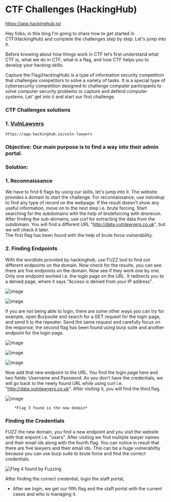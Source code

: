         
# **CTF Challenges (HackingHub)**
https://app.hackinghub.io/


Hey folks, in this blog I'm going to share how to get started in CTF(HackingHub) and complete the challenges step by step. Let's jump into it.

Before knowing about how things work in CTF let’s first understand what CTF is, what we do in CTF, what is a flag, and how CTF helps you to develop your hacking skills.

Capture the Flag(HackingHub) is a type of information security competition that challenges competitors to solve a variety of tasks. It is a special type of cybersecurity competition designed to challenge computer participants to solve computer security problems or capture and defend computer systems. Let' get into it and start our first challenge.


### **CTF Challenges solutions**

### 1. [VulnLawyers](https://app.hackinghub.io/vuln-lawyers)
    https://app.hackinghub.io/vuln-lawyers
   
### **Objective:** Our main purpose is to find a way into their admin portal. 

### **Solution:**

### **1. Reconnaissance**
   
   We have to find 6 flags by using our skills, let's jump into it. 
   The website provides a domain to start the challenge.
   For reconnaissance, use nslookup to find any type of record on the webpage. If the result doesn't show any useful information, move on to the next step i.e. brute forcing.
   Start searching for the subdomains with the help of bruteforcing with dnsrecon. After finding the sub-domains, use curl for extracting the data from the subdomain. You will find a different URL "http://data.vulnlawyers.co.uk", but we will check it later.  
   The first flag has been found with the help of brute force vulnerability.

### **2. Finding Endpoints**

With the wordlists provided by hackinghub, use FUZZ tool to find out different endpoints on the domain. Now check for the results, you can see there are five endpoints on the domain. Now see if they work one by one.
Only one endpoint worked i.e. the login page on the URL. It redirects you to a denied page, where it says "Access is denied from your IP address".
  
  
![image](https://github.com/ocoretech/Sahil-workbook/assets/67775716/b88c36d3-7c3d-40e0-81f5-bdd0a5bf11e3)


![image](https://github.com/ocoretech/Sahil-workbook/assets/67775716/aff7639e-8669-4ced-b0cb-ed1ae8b987fb)


If you are not being able to login, there are some other ways you can try for example, open Burpsuite and search for a GET request for the login page, and send it to the repeater.
Send the same request and carefully focus on the response, the second flag has been found using burp suite and another endpoint for the login page.   

![image](https://github.com/ocoretech/Sahil-workbook/assets/67775716/7f788958-b0a1-4c6a-bc7e-eb16c03381b6)


![image](https://github.com/ocoretech/Sahil-workbook/assets/67775716/2247b7de-cacc-468c-b99a-521af77a3a3f)
     

![image](https://github.com/ocoretech/Sahil-workbook/assets/67775716/08ec4318-5579-4d05-8cbc-d9fb649af036)

Now add that new endpoint to the URL. You find the login page here and two fields: Username and Password. As you don't have the credentials, we will go back to the newly found URL while using curl i.e. "http://data.vulnlawyers.co.uk". After visiting it, you will find the third flag.

![image](https://github.com/ocoretech/CTF-workbook/assets/67775716/fa1d57be-13b9-471d-aaec-c38a1c8f7b53)

        *Flag 3 found in the new domain*



### **Finding the Credentials**

FUZZ the new domain, you find a new endpoint and you visit the website with that enpoint i.e. "users". After visiting we find multiple lawyer names and their email ids along with the fourth flag. You can notice in result that there are five lawyers and their email ids. 
This can be a huge vulnerabiltiy because you can use burp suite to brute force and find the correct credentials.

![Flag 4 found by Fuzzing](https://github.com/ocoretech/CTF-workbook/assets/67775716/4aadde45-7036-4a74-8a21-428b5a0410d4)


After finding the correct credential, login the staff portal, 


* After we login, we get our fifth flag and the staff portal with the current cases and who is managing it.


   
